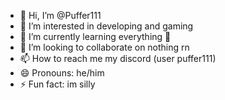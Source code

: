 - 👋 Hi, I’m @Puffer111
- 👀 I’m interested in developing and gaming
- 🌱 I’m currently learning everything 🤯
- 💞️ I’m looking to collaborate on nothing rn
- 📫 How to reach me my discord (user puffer111)
- 😄 Pronouns: he/him
- ⚡ Fun fact: im silly

<!---
Puffer111/Puffer111 is a ✨ special ✨ repository because its `README.md` (this file) appears on your GitHub profile.
You can click the Preview link to take a look at your changes.
--->
